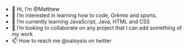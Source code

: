 - 👋 Hi, I’m @Matthew
- 👀 I’m interested in learning how to code, Grêmio and sports.
- 🌱 I’m currently learning JavaScript, Java, HTML and CSS
- 💞️ I’m looking to collaborate on any project that I can add something of my work
- 📫 How to reach me @oaloysio on twitter

<!---
Matthew is a ✨ special ✨ repository because its `README.md` (this file) appears on your GitHub profile.
You can click the Preview link to take a look at your changes.
--->
